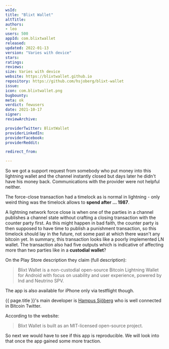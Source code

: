 ```yaml
---
wsId: 
title: "Blixt Wallet"
altTitle: 
authors:
- leo
users: 500
appId: com.blixtwallet
released: 
updated: 2022-01-13
version: "Varies with device"
stars: 
ratings: 
reviews: 
size: Varies with device
website: https://blixtwallet.github.io
repository: https://github.com/hsjoberg/blixt-wallet
issue: 
icon: com.blixtwallet.png
bugbounty: 
meta: ok
verdict: fewusers
date: 2021-10-17
signer: 
reviewArchive:

providerTwitter: BlixtWallet
providerLinkedIn: 
providerFacebook: 
providerReddit: 

redirect_from:

---
```


So we got a support request from somebody who put money into this lightning wallet
and the channel instantly closed but days later he didn't have his money back.
Communications with the provider were not helpful neither.

The force-close transaction had a timelock as is normal in lightning - only weird
thing was the timelock allows to **spend after ... 1987**.

A lightning network force close is when one of the parties in a channel publishes
a channel state without crafting a closing transaction with the counter party
first. As this might happen in bad faith, the counter party is then supposed to
have time to publish a punishment transaction, so this timelock should lay in
the future, not some past at which there wasn't any bitcoin yet. In summary, this
transaction looks like a poorly implemented LN wallet. The transaction also had
five outputs which is indicative of affecting more than two parties like in a
**custodial wallet**?

On the Play Store description they claim (full description):

> Blixt Wallet is a non-custodial open-source Bitcoin Lightning Wallet for
  Android with focus on usability and user experience, powered by lnd and
  Neutrino SPV.

The app is also available for iPhone only via testflight though.

{{ page.title }}'s main developer is
[Hampus Sjöberg](https://twitter.com/hampus_s)
who is well connected in Bitcoin Twitter.

According to the website:

> Blixt Wallet is built as an MIT-licensed open-source project.

So next we would have to see if this app is reproducible. We will look into that
once the app gained some more traction.
